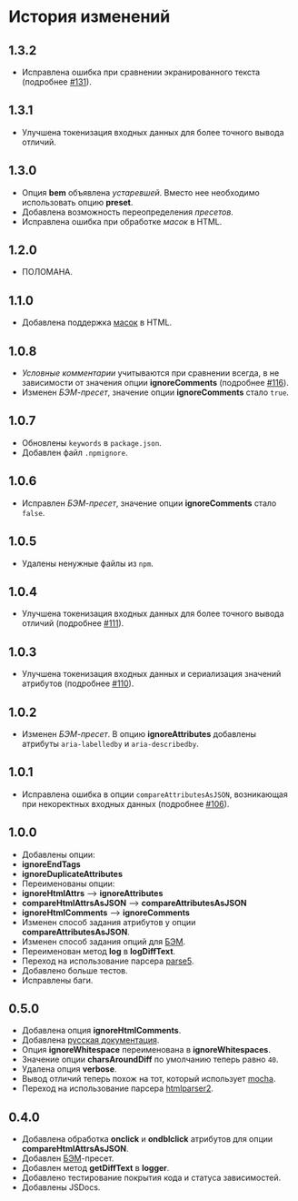 История изменений
=================

1.3.2
-----

* Исправлена ошибка при сравнении экранированного текста (подробнее [#131]).

1.3.1
-----

* Улучшена токенизация входных данных для более точного вывода отличий.

1.3.0
-----

* Опция **bem** объявлена _устаревшей_. Вместо нее необходимо использовать опцию **preset**.
* Добавлена возможность переопределения _пресетов_.
* Исправлена ошибка при обработке _масок_ в HTML.

1.2.0
-----

* ПОЛОМАНА.

1.1.0
-----

* Добавлена поддержка [масок](https://github.com/bem/html-differ/blob/master/README.ru.md#%D0%9C%D0%B0%D1%81%D0%BA%D0%B8) в HTML.

1.0.8
-----

* _Условные комментарии_ учитываются при сравнении всегда, в не зависимости от значения опции **ignoreComments** (подробнее [#116]).
* Изменен _БЭМ-пресет_, значение опции **ignoreComments** стало `true`.

1.0.7
-----

* Обновлены `keywords` в `package.json`.
* Добавлен файл `.npmignore`.

1.0.6
-----

* Исправлен _БЭМ-пресет_, значение опции **ignoreComments** стало `false`.

1.0.5
-----

* Удалены ненужные файлы из `npm`.

1.0.4
-----

* Улучшена токенизация входных данных для более точного вывода отличий (подробнее [#111]).

1.0.3
-----

* Улучшена токенизация входных данных и сериализация значений атрибутов (подробнее [#110]).

1.0.2
-----

* Изменен _БЭМ-пресет_. В опцию **ignoreAttributes** добавлены атрибуты `aria-labelledby` и `aria-describedby`.

1.0.1
-----

* Исправлена ошибка в опции `compareAttributesAsJSON`, возникающая при некоректных входных данных (подробнее [#106]).

1.0.0
-----

 * Добавлены опции:
  * **ignoreEndTags**
  * **ignoreDuplicateAttributes**
 * Переименованы опции:
  * **ignoreHtmlAttrs** --> **ignoreAttributes**
  * **compareHtmlAttrsAsJSON** --> **compareAttributesAsJSON**
  * **ignoreHtmlComments** --> **ignoreComments**
 * Изменен способ задания атрибутов у опции **compareAttributesAsJSON**.
 * Изменен способ задания опций для [БЭМ](http://ru.bem.info/).
 * Переименован метод **log** в **logDiffText**.
 * Переход на использование парсера [parse5](https://github.com/inikulin/parse5).
 * Добавлено больше тестов.
 * Исправлены баги.

0.5.0
-----

 * Добавлена опция **ignoreHtmlComments**.
 * Добавлена [русская документация](https://github.com/bem/html-differ/blob/master/README.ru.md).
 * Опция **ignoreWhitespace** переименована в **ignoreWhitespaces**.
 * Значение опции **charsAroundDiff** по умолчанию теперь равно `40`.
 * Удалена опция **verbose**.
 * Вывод отличий теперь похож на тот, который использует [mocha](https://github.com/visionmedia/mocha).
 * Переход на использование парсера [htmlparser2](https://github.com/fb55/htmlparser2).

0.4.0
-----

 * Добавлена обработка **onclick** и **ondblclick** атрибутов для опции **compareHtmlAttrsAsJSON**.
 * Добавлен [БЭМ](http://ru.bem.info/)-пресет.
 * Добавлен метод **getDiffText** в **logger**.
 * Добавлено тестирование покрытия кода и статуса зависимостей.
 * Добавлены JSDocs.

[#131]: https://github.com/bem/html-differ/issues/131
[#106]: https://github.com/bem/html-differ/issues/106
[#110]: https://github.com/bem/html-differ/pull/110
[#111]: https://github.com/bem/html-differ/pull/111
[#116]: https://github.com/bem/html-differ/issues/116
